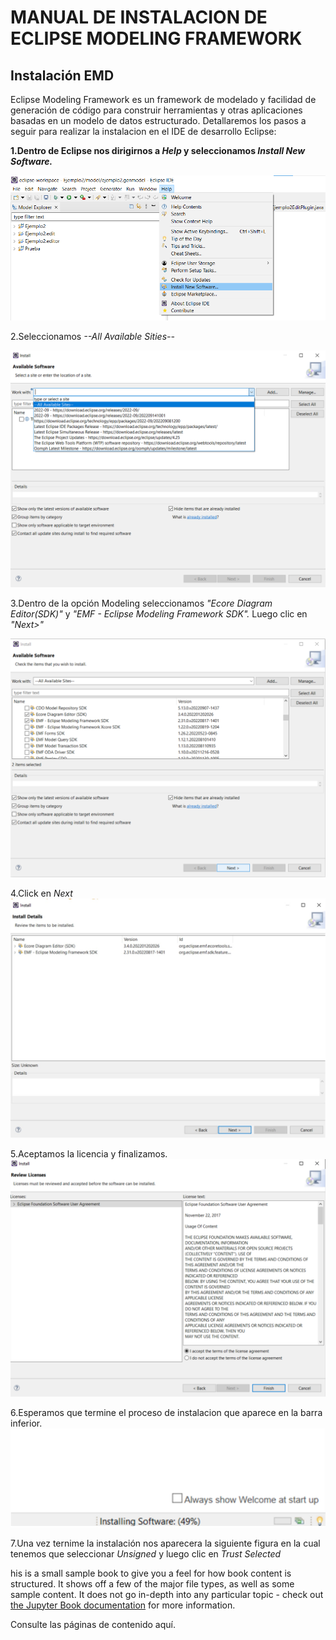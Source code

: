 # MANUAL DE INSTALACION DE ECLIPSE MODELING FRAMEWORK

## Instalación EMD

Eclipse Modeling Framework es un framework de modelado y facilidad de generación de código para construir herramientas y otras aplicaciones basadas en un modelo de datos estructurado. Detallaremos los pasos a seguir para realizar la instalacion en el IDE de desarrollo Eclipse:

**1.Dentro de Eclipse nos dirigirnos a *Help* y seleccionamos *Install New Software.***


![Figura 1](https://raw.githubusercontent.com/ferleon82/Imagenes/main/1.png)


2.Seleccionamos *--All Available Sities--*


![Figura 2](https://raw.githubusercontent.com/ferleon82/Imagenes/main/2.png)


3.Dentro de la opción Modeling seleccionamos *"Ecore Diagram Editor(SDK)"* y *"EMF - Eclipse Modeling Framework SDK".* Luego clic en *"Next>"*


![Figura 3](https://raw.githubusercontent.com/ferleon82/Imagenes/main/3.png)


4.Click en *Next*
![Figura 4](https://raw.githubusercontent.com/ferleon82/Imagenes/main/4.png)

5.Aceptamos la licencia y finalizamos.
![Figura 5](https://raw.githubusercontent.com/ferleon82/Imagenes/main/5.png)

6.Esperamos que termine el proceso de instalacion que aparece en la barra inferior.
![Figura 6](https://raw.githubusercontent.com/ferleon82/Imagenes/main/6.png)

7.Una vez ternime la instalación nos aparecera la siguiente figura en la cual tenemos que seleccionar *Unsigned* y luego clic en *Trust Selected*


his is a small sample book to give you a feel for how book content is
structured.
It shows off a few of the major file types, as well as some sample content.
It does not go in-depth into any particular topic - check out [the Jupyter Book documentation](https://jupyterbook.org) for more information.

Consulte las páginas de contenido aquí.

```{tableofcontents}
```
